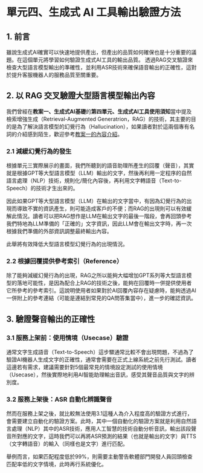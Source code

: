 # 單元四、生成式 AI 工具輸出驗證方法

## 1. 前言
雖說生成式AI確實可以快速地提供產出，但產出的品質如何確保也是十分重要的議題。在這個單元將學習如何驗證生成式AI工具的輸出品質。
透過RAG交叉驗證來檢查大型語言模型輸出的準確性，並利用ASR技術來確保語音輸出的正確性，這對於提升客服機器人的服務品質至關重要。

## 2. 以 RAG 交叉驗證大型語言模型輸出內容
我們曾經在**教案一、生成式AI基礎**的**第四單元、生成式AI工具使用須知**當中提及檢索增強生成（Retrieval-Augmented Generatrion，RAG）的技術，其主要的目的是為了解決語言模型的幻覺行為（Hallucination），如果讀者對於這兩個專有名詞的介紹感到陌生，歡迎參考[教案一的內容介紹](https://github.com/AI-FREE-Team/Generative-AI-Industrial-Case-Study/tree/main/%E6%95%99%E6%A1%881%EF%BC%9A%E7%94%9F%E6%88%90%E5%BC%8F%20AI%20%E5%9F%BA%E7%A4%8E/%E5%96%AE%E5%85%833%EF%BC%9A%E7%94%9F%E6%88%90%E5%BC%8F%20AI%20%E5%B7%A5%E5%85%B7%E4%BD%BF%E7%94%A8%E9%A0%88%E7%9F%A5)。

### 2.1 減緩幻覺行為的發生
根據單元三實際展示的畫面，我們所聽到的語音助理所產生的回覆（聲音），其實就是根據GPT等大型語言模型（LLM）輸出的文字，然後再利用一定程序的自然語言處理（NLP）技術，規則化/簡化內容後，再利用文字轉語音（Text-to-Speech）的技術才生出來的。

因此如果GPT等大型語言模型（LLM）在輸出的文字當中，有因為幻覺行為的出現而導致不實的資訊產生，則可能造成客戶的不便；而RAG的出現則可以有效緩解此情況。讀者可以把RAG想作是LLM在輸出文字的最後一階段，會再回頭參考我們特地為LLM準備的「正確的」文字資訊，因此LLM會在輸出文字時，再一次根據我們準備的外部資訊調整最終輸出內容。

此舉將有效降低大型語言模型幻覺行為的出現情況。

### 2.2 根據回覆提供參考索引（Reference）
除了能夠減緩幻覺行為的出現，RAG之所以能夠大幅增加GPT系列等大型語言模型的落地可能性，是因為配合上RAG的技術之後，能夠在回覆時一併提供使用者它所參考的參考索引。這說明使用者如果對於AI回覆內容存在疑慮時，能夠透過AI一併附上的參考連結（可能是連結到常見的QA問答集當中），進一步的確認資訊。

## 3. 驗證聲音輸出的正確性

### 3.1 服務上架前：使用情境（Usecase）驗證
通常文字生成語音（Text-to-Speech）這步驟通常比較不會出現問題，不過為了驗證AI機器人生成文字的正確性，通常會需要在正式上線系統之前先行測試。讀者這邊若有需求，建議需要針對5個最常見的情境設定測試的使用情境（Usecase），然後實際地利用AI智能助理輸出音訊，感受其聲音品質與文字的辨別度。

### 3.2 服務上架後：ASR 自動化辨識聲音
然而在服務上架之後，就比較無法使用3.1這種人為介入程度高的驗證方式進行，會需要建立自動化的驗證方案。此時，其中一個自動化的驗證方案就是利用自然語言處理（NLP）其中的ASR技術，應用人工智慧的技術自動分析音訊，輸出該段聲音所對應的文字，這時我們可以再將ASR預測的結果（也就是輸出的文字）與TTS（文字轉語音）的輸入（同樣也是文字）進行匹配。

舉例而言，如果匹配程度低於99%，則需要主動警告軟體部門開發人員回頭檢查匹配率低的文字情境，此時再行系統優化。